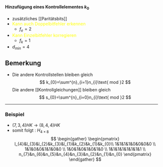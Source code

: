 #### Hinzufügung eines Kontrollelementes $k_{0}$
- zusätzliches [[Paritätsbits]]
- <span style="color:#ffff00">Kann auch Doppelbitfehler erkennen</span> 
	- $f_{e}=2$
- <span style="color:#ffff00">Kann Einzelbitfehler korregieren</span> 
	- $f_{k}=1$
- $d_{min}=4$

## Bemerkung
- Die andere Kontrollstellen bleiben gleich
$$
k_{0}=\sum^{n}_{i=1}n_{i}\text{ mod }2
$$
Die andere [[Kontrollgleichungen]] bleiben gleich
$$
s_{0}=\sum^{n}_{i=0}n_{i}\text{ mod }2
$$

---
### Beispiel
- $(7,3,4)HK \to (8,4,4)HK$
- somit folgt : $H_{4 \times 8}$
$$
\begin{gather}
\begin{pmatrix}
l_{4}&l_{3}&l_{2}&k_{3}&l_{1}&k_{2}&k_{1}&k_{0}\\
1&1&1&1&0&0&0&0 \\
1&1&0&0&1&1&0&0 \\
1&0&1&0&1&0&1&0 \\
1&1&1&1&1&1&1&1 \\
n_{7}&n_{6}&n_{5}&n_{4}&n_{3}&n_{2}&n_{1}&n_{0}
\end{pmatrix}
\end{gather}
$$